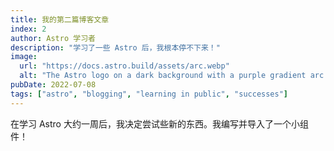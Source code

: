 ```yaml
---
title: 我的第二篇博客文章
index: 2
author: Astro 学习者
description: "学习了一些 Astro 后，我根本停不下来！"
image:
  url: "https://docs.astro.build/assets/arc.webp"
  alt: "The Astro logo on a dark background with a purple gradient arc."
pubDate: 2022-07-08
tags: ["astro", "blogging", "learning in public", "successes"]
---
```


在学习 Astro 大约一周后，我决定尝试些新的东西。我编写并导入了一个小组件！
